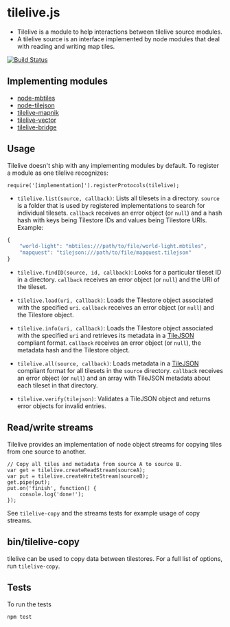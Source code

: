 # tilelive.js

- Tilelive is a module to help interactions between tilelive source modules.
- A tilelive source is an interface implemented by node modules that deal with reading and writing map tiles.

[![Build Status](https://secure.travis-ci.org/mapbox/tilelive.js.png)](http://travis-ci.org/mapbox/tilelive.js)

## Implementing modules

- [node-mbtiles](https://github.com/mapbox/node-mbtiles)
- [node-tilejson](https://github.com/mapbox/node-tilejson)
- [tilelive-mapnik](https://github.com/mapbox/tilelive-mapnik)
- [tilelive-vector](https://github.com/mapbox/tilelive-vector)
- [tilelive-bridge](https://github.com/mapbox/tilelive-bridge)

## Usage

Tilelive doesn't ship with any implementing modules by default. To register a module as one tilelive recognizes:

    require('[implementation]').registerProtocols(tilelive);

* `tilelive.list(source, callback)`: Lists all tilesets in a directory. `source` is a folder that is used by registered implementations to search for individual tilesets. `callback` receives an error object (or `null`) and a hash hash with keys being Tilestore IDs and values being Tilestore URIs. Example:

```javascript
{
    "world-light": "mbtiles:///path/to/file/world-light.mbtiles",
    "mapquest": "tilejson:///path/to/file/mapquest.tilejson"
}
```

* `tilelive.findID(source, id, callback)`: Looks for a particular tileset ID in a directory. `callback` receives an error object (or `null`) and the URI of the tileset.


* `tilelive.load(uri, callback)`: Loads the Tilestore object associated with the specified `uri`. `callback` receives an error object (or `null`) and the Tilestore object.

* `tilelive.info(uri, callback)`: Loads the Tilestore object associated with the specified `uri` and retrieves its metadata in a [TileJSON](http://github.com/mapbox/tilejson) compliant format. `callback` receives an error object (or `null`), the metadata hash and the Tilestore object.

* `tilelive.all(source, callback)`: Loads metadata in a [TileJSON](http://github.com/mapbox/tilejson) compliant format for all tilesets in the `source` directory. `callback` receives an error object (or `null`) and an array with TileJSON metadata about each tileset in that directory.

* `tilelive.verify(tilejson)`: Validates a TileJSON object and returns error objects for invalid entries.

## Read/write streams

Tilelive provides an implementation of node object streams for copying tiles from one source to another.

    // Copy all tiles and metadata from source A to source B.
    var get = tilelive.createReadStream(sourceA);
    var put = tilelive.createWriteStream(sourceB);
    get.pipe(put);
    put.on('finish', function() {
        console.log('done!');
    });

See `tilelive-copy` and the streams tests for example usage of copy streams.

## bin/tilelive-copy

tilelive can be used to copy data between tilestores. For a full list of options, run `tilelive-copy`.

## Tests

To run the tests

    npm test

